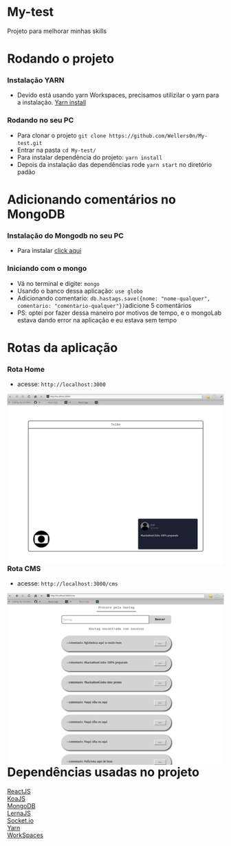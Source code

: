 # My-test

Projeto para melhorar minhas skills

# Rodando o projeto

### Instalação YARN

- Devido está usando yarn Workspaces, precisamos utilizilar o yarn para a instalação.
[Yarn install](https://yarnpkg.com/en/docs/install)

### Rodando no seu PC

- Para clonar o projeto `git clone https://github.com/Wellers0n/My-test.git`
- Entrar na pasta `cd My-test/`
- Para instalar dependência do projeto: `yarn install`
- Depois da instalação das dependências rode `yarn start` no diretório padão

# Adicionando comentários no MongoDB

 ### Instalação do Mongodb no seu PC
 
 - Para instalar [click aqui](https://docs.mongodb.com/manual/installation/)
 
 ### Iniciando com o mongo
 
 - Vá no terminal e digite: `mongo`
 - Usando o banco dessa aplicação: `use globo`
 - Adicionando comentario: `db.hastags.save({nome: "nome-qualquer", comentario: "comentario-qualquer"})`adicione 5 comentários
 - PS: optei por fazer dessa maneiro por motivos de tempo, e o mongoLab estava dando error na aplicação e eu estava sem tempo
  
# Rotas da aplicação
  
### Rota Home
- acesse: `http://localhost:3000`

<img src="img1.png" align="left">

### Rota CMS
- acesse: `http://localhost:3000/cms`

<img src="img2.png" align="left">

# Dependências usadas no projeto

[ReactJS](https://reactjs.org/)<br/>
[KoaJS](https://koajs.com/)<br/>
[MongoDB](https://www.mongodb.com/)<br/>
[LernaJS](https://lernajs.io/)<br/>
[Socket.io](https://socket.io/)<br/>
[Yarn](https://yarnpkg.com/en/)<br/>
[WorkSpaces](https://yarnpkg.com/lang/en/docs/workspaces/)<br/>
